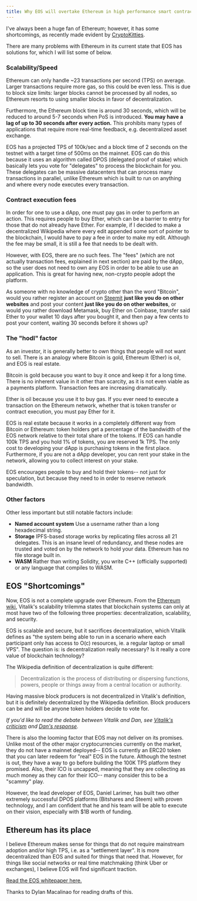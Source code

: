 ```yaml
---
title: Why EOS will overtake Ethereum in high performance smart contracts
---
```


I've always been a huge fan of Ethereum; however, it has some shortcomings, as recently made evident by [CryptoKitties](http://www.bbc.com/news/technology-42237162).

There are many problems with Ethereum in its current state that EOS has solutions for, which I will list some of below.

### Scalability/Speed

Ethereum can only handle ~23 transactions per second (TPS) on average. Larger transactions require more gas, so this could be even less. This is due to block size limits: larger blocks cannot be processed by all nodes, so Ethereum resorts to using smaller blocks in favor of decentralization.

Furthermore, the Ethereum block time is around 30 seconds, which will be reduced to around 5-7 seconds when PoS is introduced. **You may have a lag of up to 30 seconds after every action.** This prohibits many types of applications that require more real-time feedback, e.g. decentralized asset exchange.

EOS has a projected TPS of 100k/sec and a block time of 2 seconds on the testnet with a target time of 500ms on the mainnet. EOS can do this because it uses an algorithm called DPOS (delegated proof of stake) which basically lets you vote for "delegates" to process the blockchain for you. These delegates can be massive datacenters that can process many transactions in parallel, unlike Ethereum which is built to run on anything and where every node executes every transaction.

### Contract execution fees

In order for one to use a dApp, one must pay gas in order to perform an action. This requires people to buy Ether, which can be a barrier to entry for those that do not already have Ether. For example, if I decided to make a decentralized Wikipedia where every edit appended some sort of pointer to the blockchain, I would have to pay a fee in order to make my edit. Although the fee may be small, it is still a fee that needs to be dealt with.

However, with EOS, there are no such fees. The "fees" (which are not actually transaction fees, explained in next section) are paid by the dApp, so the user does not need to own any EOS in order to be able to use an application. This is great for having new, non-crypto people adopt the platform.

As someone with no knowledge of crypto other than the word "Bitcoin", would you rather register an account on [Steemit](https://steemit.com) **just like you do on other websites** and post your content **just like you do on other websites**, or would you rather download Metamask, buy Ether on Coinbase, transfer said Ether to your wallet 10 days after you bought it, and then pay a few cents to post your content, waiting 30 seconds before it shows up?

### The "hodl" factor

As an investor, it is generally better to own things that people will not want to sell. There is an analogy where Bitcoin is gold, Ethereum (Ether) is oil, and EOS is real estate.

Bitcoin is gold because you want to buy it once and keep it for a long time. There is no inherent value in it other than scarcity, as it is not even viable as a payments platform. Transaction fees are increasing dramatically.

Ether is oil because you use it to buy gas. If you ever need to execute a transaction on the Ethereum network, whether that is token transfer or contract execution, you must pay Ether for it.

EOS is real estate because it works in a completely different way from Bitcoin or Ethereum: token holders get a percentage of the bandwidth of the EOS network relative to their total share of the tokens. If EOS can handle 100k TPS and you hold 1% of tokens, you are reserved 1k TPS. The only cost to developing your dApp is purchasing tokens in the first place. Furthermore, if you are not a dApp developer, you can rent your stake in the network, allowing you to collect interest on your stake.

EOS encourages people to buy and hold their tokens-- not just for speculation, but because they need to in order to reserve network bandwidth.

### Other factors

Other less important but still notable factors include:

* **Named account system** Use a username rather than a long hexadecimal string.
* **Storage** IPFS-based storage works by replicating files across all 21 delegates. This is an insane level of redundancy, and these nodes are trusted and voted on by the network to hold your data. Ethereum has no file storage built in.
* **WASM** Rather than writing Solidity, you write C++ (officially supported) or any language that compiles to WASM.

## EOS "Shortcomings"

Now, EOS is not a complete upgrade over Ethereum. From the [Ethereum wiki](https://github.com/ethereum/wiki/wiki/Sharding-FAQ), Vitalik's scalability trilemma states that blockchain systems can only at most have two of the following three properties: decentralization, scalability, and security.

EOS is scalable and secure, but it sacrifices decentralization, which Vitalik defines as "the system being able to run in a scenario where each participant only has access to O(c) resources, ie. a regular laptop or small VPS". The question is: is decentralization really necessary? Is it really a core value of blockchain technology?

The Wikipedia definition of decentralization is quite different:

> Decentralization is the process of distributing or dispersing functions, powers, people or things away from a central location or authority.

Having massive block producers is not decentralized in Vitalik's definition, but it is definitely decentralized by the Wikipedia definition. Block producers can be and will be anyone token holders decide to vote for.

*If you'd like to read the debate between Vitalik and Dan, see [Vitalik's criticism](https://np.reddit.com/r/ethereum/comments/6qm0y2/is_the_ethereum_team_defending_their_ground/dkyk94c/) and [Dan's response](https://steemit.com/eos/@dan/reponse-to-vitalik-s-written-remarks).*

There is also the looming factor that EOS may not deliver on its promises. Unlike most of the other major cryptocurrencies currently on the market, they do not have a mainnet deployed-- EOS is currently an ERC20 token that you can later redeem for "real" EOS in the future. Although the testnet is out, they have a way to go before building the 100K TPS platform they promised. Also, their ICO is uncapped, meaning that they are collecting as much money as they can for their ICO-- many consider this to be a "scammy" play.

However, the lead developer of EOS, Daniel Larimer, has built two other extremely successful DPOS platforms (Bitshares and Steem) with proven technology, and I am confident that he and his team will be able to execute on their vision, especially with $1B worth of funding.

## Ethereum has its place

I believe Ethereum makes sense for things that do not require mainstream adoption and/or high TPS, i.e. as a "settlement layer". It is more decentralized than EOS and suited for things that need that. However, for things like social networks or real time matchmaking (think Uber or exchanges), I believe EOS will find significant traction.

[Read the EOS whitepaper here.](https://github.com/EOSIO/Documentation/blob/master/TechnicalWhitePaper.md)

Thanks to Dylan Macalinao for reading drafts of this.
